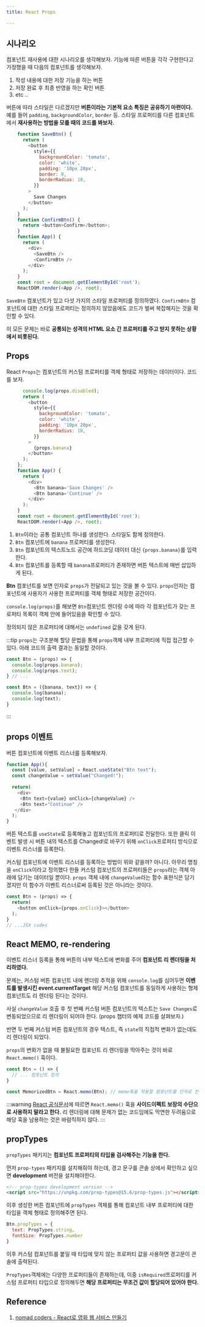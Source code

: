 ```yaml
---
title: React Props

---
```

## 시나리오

컴포넌트 재사용에 대한 시나리오를 생각해보자. 기능에 따른 버튼을 각각 구현한다고 가정했을 때 다음의 컴포넌트를 생각해보자.
1. 작성 내용에 대한 저장 기능을 하는 버튼
2. 저장 완료 후 최종 반영을 하는 확인 버튼
3. etc ..

버튼에 따라 스타일은 다르겠지만 **버튼이라는 기본적 요소 특징은 공유하기 마련이다.** 예를 들어 `padding`, `backgroundColor`, `border` 등. 스타일 프로퍼티를 다른 컴포넌트에서 **재사용하는 방법을 모를 때의 코드를 봐보자.**

```javascript
    function SaveBtn() {
      return (
        <button
          style={{
            backgroundColor: 'tomato',
            color: 'white',
            padding: '10px 20px',
            border: 0,
            borderRadius: 10,
          }}
        >
          Save Changes
        </button>
      );
    }
    function ConfirmBtn() {
      return <button>Confirm</button>;
    }
    function App() {
      return (
        <div>
          <SaveBtn />
          <ConfirmBtn />
        </div>
      );
    }
    const root = document.getElementById('root');
    ReactDOM.render(<App />, root);
```

`SaveBtn` 컴포넌트가 있고 다섯 가지의 스타일 프로퍼티를 정의하였다. `ConfirmBtn` 컴포넌트에 대한 스타일 프로퍼티는 정의하지 않았음에도 코드가 벌써 복잡해지는 것을 확인할 수 있다.

이 모든 문제는 바로 **공통되는 성격의 HTML 요소 간 프로퍼티를 주고 받지 못하는 상황에서 비롯된다.** 

## Props
React `Props`는 컴포넌트의 커스텀 프로퍼티를 객체 형태로 저장하는 데이터이다. 코드를 보자.
```javascript
      console.log(props.disabled);
      return (
        <button
          style={{
            backgroundColor: 'tomato',
            color: 'white',
            padding: '10px 20px',
            borderRadius: 10,
          }}
        >
          {props.banana}
        </button>
      );
    };
    function App() {
      return (
        <div>
          <Btn banana='Save Changes' />
          <Btn banana='Continue' />
        </div>
      );
    }
    const root = document.getElementById('root');
    ReactDOM.render(<App />, root);
```

1. `Btn`이라는 공통 컴포넌트 하나를 생성한다. 스타일도 함께 정의한다.
2. `Btn` 컴포넌트에 `banana` 프로퍼티를 생성한다. 
3. `Btn` 컴포넌트의 텍스트노드 공간에 하드코딩 데이터 대신 `{props.banana}`를 입력한다.
4. `Btn` 컴포넌트를 등록할 때 `banana`프로퍼티가 존재하면 버튼 텍스트에 매번 삽입하게 된다.

**Btn** 컴포넌트를 보면 인자로 `props`가 전달되고 있는 것을 볼 수 있다. `props`인자는 컴포넌트에 사용자가 사용한 프로퍼티를 객체 형태로 저장한 공간이다.

`console.log(props)`를 해보면 `Btn`컴포넌트 렌더링 수에 따라 각 컴포넌트가 갖는 프로퍼티 목록이 객체 안에 들어있음을 확인할 수 있다.

정의되지 않은 프로퍼티에 대해서는 `undefined` 값을 갖게 된다.

:::tip
`props`는 구조분해 할당 문법을 통해 `props`객체 내부 프로퍼티에 직접 접근할 수 있다. 아래 코드의 출력 결과는 동일할 것이다.

```javascript
const Btn = (props) => {
  console.log(props.banana);
  console.log(props.text);
} // ... 

const Btn = ({banana, text}) => {
  console.log(banana);
  console.log(text);
}
```
:::

## props 이벤트
버튼 컴포넌트에 이벤트 리스너를 등록해보자.
```javascript
function App(){
  const [value, setValue] = React.useState("Btn text");
  const changeValue = setValue("Changed!");
  
  return(
    <div>
     <Btn text={value} onClick={changeValue} />
     <Btn text="Continue" />
   </div>
  );
}
```

버튼 텍스트를 `useState`로 등록해놓고 컴포넌트의 프로퍼티로 전달한다. 또한 클릭 이벤트 발생 시 버튼 내의 텍스트를 Changed!로 바꾸기 위해 `onClick`프로퍼티 방식으로 이벤트 리스너를 등록한다.

커스텀 컴포넌트에 이벤트 리스너를 등록하는 방법이 위와 같을까? 아니다. 아무리 명칭을 `onClick`이라고 정의했다 한들 커스텀 컴포넌트의 프로퍼티들은 `props`라는 객체 아래에 담기는 데이터일 뿐이다. `props` 객체 내에 `changeValue`라는 함수 표현식은 담기겠지만 이 함수가 이벤트 리스너로써 등록된 것은 아니라는 것이다.

```javascript
const Btn = (props) => {
  return(
    <button onClick={props.onClick}></button>
  );
}
// ...JSX codes
```

## React MEMO, re-rendering
이벤트 리스너 등록을 통해 버튼의 내부 텍스트에 변화를 주어 **컴포넌트 리 렌더링을 처리하였다.** 

문제는, 커스텀 버튼 컴포넌트 내에 렌더링 추적을 위해 `console.log`를 심어두면 **이벤트를 발생시킨 event.currentTarget** 해당 커스텀 컴포넌트를 동일하게 사용하는 형제 컴포넌트도 리 렌더링 된다는 것이다.

사실 `changeValue` 호출 후 첫 번째 커스텀 버튼 컴포넌트의 텍스트는 `Save Changes`로 변동되었으므로 리 렌더링이 되어야 한다. (props 챕터의 예제 코드를 살펴보자.)

반면 두 번째 커스텀 버튼 컴포넌트의 경우 텍스트, 즉 `state`의 직접적 변화가 없는데도 리 렌더링이 되었다.

`props`의 변화가 없을 때 불필요한 컴포넌트 리 렌더링을 막아주는 것이 바로 `React.memo()` 훅이다.

```javascript
const Btn = () => {
  // ... 컴포넌트 정의
}

const MemorizedBtn = React.memo(Btn); // memo훅을 적용할 컴포넌트를 인자로 전달한다.
```

:::warning
[React 공식문서](https://ko.reactjs.org/docs/hooks-reference.html#usememo)에 따르면 `React.memo()` 훅을 **사이드이펙트 보장의 수단으로 사용하지 말라고 한다.** 리 렌더링에 대해 문제가 없는 코드임에도 막연한 두려움으로 해당 훅을 남용하는 것은 바람직하지 않다.
:::

## propTypes
`propTypes` 패키지는 **컴포넌트 프로퍼티의 타입을 검사해주는 기능을 한다.**

먼저 `prop-types` 패키지를 설치해줘야 하는데, 경고 문구를 콘솔 상에서 확인하고 싶으면 **development** 버전을 설치해야한다.

```html
<!-- prop-types development version -->
<script src="https://unpkg.com/prop-types@15.6/prop-types.js"></script>
```

이후 생성한 버튼 컴포넌트에 `propTypes` 객체를 통해 컴포넌트 내부 프로퍼티에 대한 타입을 객체 형태로 정의해주면 된다.

```javascript
Btn.propTypes = {
  text: PropTypes.string,
  fontSize: PropTypes.number
}
```
이후 커스텀 컴포넌트를 붙일 때 타입에 맞지 않는 프로퍼티 값을 사용하면 경고문이 콘솔에 출력된다.

`PropTypes`객체에는 다양한 프로퍼티들이 존재하는데, 이중 `isRequired`프로퍼티를 커스텀 프로퍼티 타입으로 정의해두면 **해당 프로퍼티는 무조건 값이 할당되어 있어야 한다.**






## Reference
1. [nomad coders - React로 영화 웹 서비스 만들기](https://nomadcoders.co/react-for-beginners/lobby)